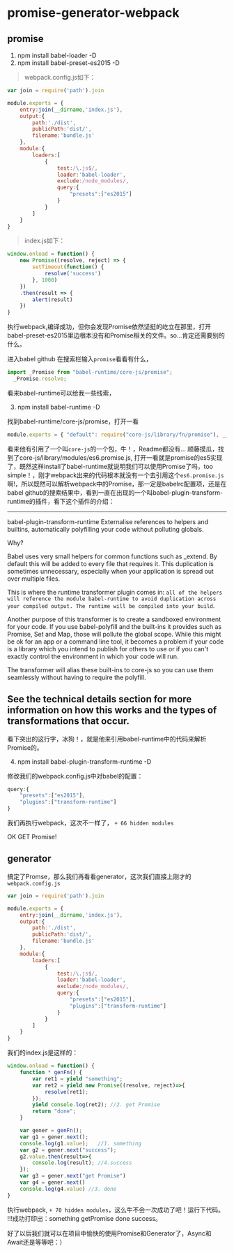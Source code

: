 # promise-generator-webpack

## promise

1. npm install babel-loader -D
2. npm install babel-preset-es2015 -D

> webpack.config.js如下：

```js
var join = require('path').join

module.exports = {
    entry:join(__dirname,'index.js'),
    output:{
        path:'./dist',
        publicPath:'dist/',
        filename:'bundle.js'
    },
    module:{
        loaders:[
            {
                test:/\.js$/,
                loader:'babel-loader',
                exclude:/node_modules/,
                query:{
                    "presets":["es2015"]
                }
            }
        ]
    }
}
```

> index.js如下：

```js
window.onload = function() {
    new Promise((resolve, reject) => {
        setTimeout(function() {
            resolve('success')
        }, 1000)
    })
    .then(result => {
        alert(result)
    })
}
```

执行webpack,编译成功，但你会发现Promise依然坚挺的屹立在那里，打开babel-preset-es2015里边根本没有和Promise相关的文件。so...肯定还需要别的什么。

进入babel github 在搜索栏输入`promise`看看有什么，
```js
import _Promise from "babel-runtime/core-js/promise";
  _Promise.resolve;
```

看来babel-runtime可以给我一些线索，

3. npm install babel-runtime -D 

找到babel-runtime/core-js/promise，打开一看
```js
module.exports = { "default": require("core-js/library/fn/promise"), __esModule: true };
```
看来他有引用了一个叫`core-js`的一个包，牛！，Readme都没有...
顺藤摸瓜，找到了core-js/library/modules/es6.promise.js, 打开一看就是promise的es5实现了，既然这样install了babel-runtime就说明我们可以使用Promise了吗，too simple！，刚才webpack出来的代码根本就没有一个去引用这个`es6.promise.js`啊!，所以既然可以解析webpack中的Promise，那一定是babelrc配置项，还是在babel github的搜索结果中，看到一直在出现的一个叫babel-plugin-transform-runtime的插件，看下这个插件的介绍：

---
babel-plugin-transform-runtime
Externalise references to helpers and builtins, automatically polyfilling your code without polluting globals.

Why?

Babel uses very small helpers for common functions such as _extend. By default this will be added to every file that requires it. This duplication is sometimes unnecessary, especially when your application is spread out over multiple files.

This is where the runtime transformer plugin comes in: `all of the helpers will reference the module babel-runtime to avoid duplication across your compiled output. The runtime will be compiled into your build`.

Another purpose of this transformer is to create a sandboxed environment for your code. If you use babel-polyfill and the built-ins it provides such as Promise, Set and Map, those will pollute the global scope. While this might be ok for an app or a command line tool, it becomes a problem if your code is a library which you intend to publish for others to use or if you can't exactly control the environment in which your code will run.

The transformer will alias these built-ins to core-js so you can use them seamlessly without having to require the polyfill.

See the technical details section for more information on how this works and the types of transformations that occur.
---
看下突出的这行字，冰狗！，就是他来引用babel-runtime中的代码来解析Promise的。

4. npm install babel-plugin-transform-runtime -D 

修改我们的webpack.config.js中对babel的配置：
```js
query:{
    "presets":["es2015"],
    "plugins":["transform-runtime"]
}
```

我们再执行webpack，这次不一样了， `+ 66 hidden modules`

OK GET Promise!

## generator
搞定了Promse，那么我们再看看generator，这次我们直接上刚才的`webpack.config.js`
```js
var join = require('path').join

module.exports = {
    entry:join(__dirname,'index.js'),
    output:{
        path:'./dist',
        publicPath:'dist/',
        filename:'bundle.js'
    },
    module:{
        loaders:[
            {
                test:/\.js$/,
                loader:'babel-loader',
                exclude:/node_modules/,
                query:{
                    "presets":["es2015"],
                    "plugins":["transform-runtime"]
                }
            }
        ]
    }
}
```

我们的index.js是这样的：
```js
window.onload = function() {
    function * genFn() {
        var ret1 = yield "something";
        var ret2 = yield new Promise((resolve, reject)=>{
            resolve(ret1);
        });
        yield console.log(ret2); //2. get Promise
        return "done";
    }

    var gener = genFn();
    var g1 = gener.next();
    console.log(g1.value);   //1. something
    var g2 = gener.next("success");
    g2.value.then(result=>{
        console.log(result); //4.success
    });
    var g3 = gener.next("get Promise")
    var g4 = gener.next()
    console.log(g4.value) //3. done
}
```
执行webpack, `+ 70 hidden modules`，这么牛不会一次成功了吧！运行下代码。
!!!成功打印出：something getPromise done success。

好了以后我们就可以在项目中愉快的使用Promise和Generator了，Async和Await还是等等吧：）
 